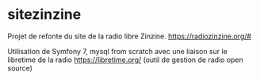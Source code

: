 # sitezinzine

Projet de refonte du site de la radio libre Zinzine.
https://radiozinzine.org/#

Utilisation de Symfony 7, mysql
from scratch avec une liaison sur le libretime de la radio 
https://libretime.org/ (outil de gestion de radio open source)


